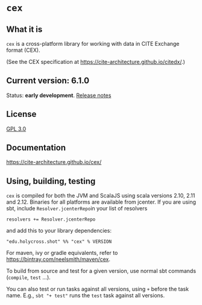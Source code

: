 # `cex`

## What it is

`cex` is a cross-platform library for working with data in CITE Exchange format (CEX).

(See the CEX specification at <https://cite-architecture.github.io/citedx/>.)

## Current version: 6.1.0


Status:  **early development**. [Release notes](releases.md)

## License

[GPL 3.0](https://opensource.org/licenses/gpl-3.0.html)


## Documentation

<https://cite-architecture.github.io/cex/>


## Using, building, testing

`cex` is compiled for both the JVM and ScalaJS using scala versions 2.10, 2.11 and 2.12.  Binaries for all platforms are available from jcenter.  If you are using sbt, include `Resolver.jcenterRepo`in your list of resolvers

    resolvers += Resolver.jcenterRepo

and  add this to your library dependencies:

    "edu.holycross.shot" %% "cex" % VERSION

For maven, ivy or gradle equivalents, refer to <https://bintray.com/neelsmith/maven/cex>.



To build from source and test for a given version, use normal sbt commands (`compile`, `test` ...).

You can also test or run tasks against all versions, using `+` before the task name.  E.g.,  `sbt "+ test"` runs the `test` task against all versions.
